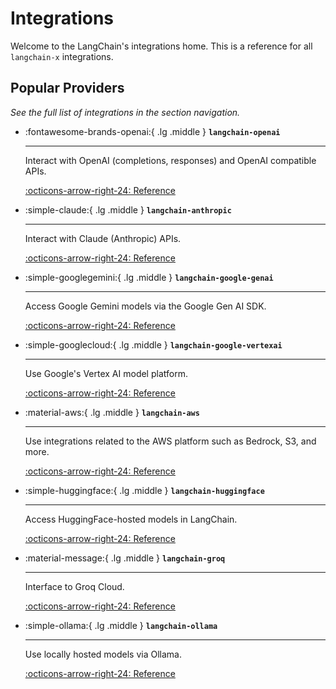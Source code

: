 # Integrations

Welcome to the LangChain's integrations home. This is a reference for all `langchain-x` integrations.

## Popular Providers

*See the full list of integrations in the section navigation.*

<div class="grid cards" markdown>

- :fontawesome-brands-openai:{ .lg .middle } __`langchain-openai`__

    ---

    Interact with OpenAI (completions, responses) and OpenAI compatible APIs.

    [:octicons-arrow-right-24: Reference](./langchain_openai/index.md)

- :simple-claude:{ .lg .middle } __`langchain-anthropic`__

    ---

    Interact with Claude (Anthropic) APIs.

    [:octicons-arrow-right-24: Reference](./langchain_anthropic.md)

- :simple-googlegemini:{ .lg .middle } __`langchain-google-genai`__

    ---

    Access Google Gemini models via the Google Gen AI SDK.

    [:octicons-arrow-right-24: Reference](./langchain_google_genai.md)

- :simple-googlecloud:{ .lg .middle } __`langchain-google-vertexai`__

    ---

    Use Google's Vertex AI model platform.

    [:octicons-arrow-right-24: Reference](./langchain_google_vertexai.md)

- :material-aws:{ .lg .middle } __`langchain-aws`__

    ---

    Use integrations related to the AWS platform such as Bedrock, S3, and more.

    [:octicons-arrow-right-24: Reference](./langchain_aws.md)

- :simple-huggingface:{ .lg .middle } __`langchain-huggingface`__

    ---

    Access HuggingFace-hosted models in LangChain.

    [:octicons-arrow-right-24: Reference](./langchain_huggingface.md)

- :material-message:{ .lg .middle } __`langchain-groq`__

    ---

    Interface to Groq Cloud.

    [:octicons-arrow-right-24: Reference](./langchain_groq.md)

- :simple-ollama:{ .lg .middle } __`langchain-ollama`__

    ---

    Use locally hosted models via Ollama.

    [:octicons-arrow-right-24: Reference](./langchain_ollama.md)


</div>
